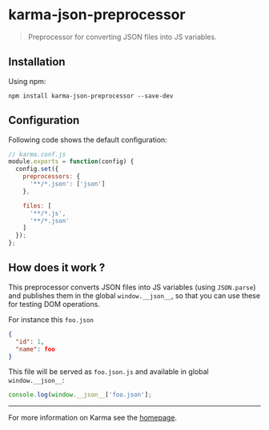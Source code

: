 # karma-json-preprocessor

> Preprocessor for converting JSON files into JS variables.

## Installation

Using npm:

`npm install karma-json-preprocessor --save-dev`

## Configuration

Following code shows the default configuration:

```js
// karma.conf.js
module.exports = function(config) {
  config.set({
    preprocessors: {
      '**/*.json': ['json']
    },

    files: [
      '**/*.js',
      '**/*.json'
    ]
  });
};
```

## How does it work ?

This preprocessor converts JSON files into JS variables (using `JSON.parse`) and publishes them in the global `window.__json__`, so that you can use these for testing DOM operations.

For instance this `foo.json`

```json
{
  "id": 1,
  "name": foo
}
```
This file will be served as `foo.json.js` and available in global `window.__json__`:

```js
console.log(window.__json__['foo.json'];
```

----

For more information on Karma see the [homepage].


[homepage]: http://karma-runner.github.com